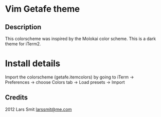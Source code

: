Vim Getafe theme
====================

Description
-----------
This colorscheme was inspired by the Molokai color scheme. This is a dark theme for iTerm2.


Install details
===============
Import the colorscheme (getafe.itemcolors) by going to iTerm -> Preferences -> choose Colors tab -> Load presets -> Import


Credits
-------
2012 Lars Smit <larssmit@me.com>
